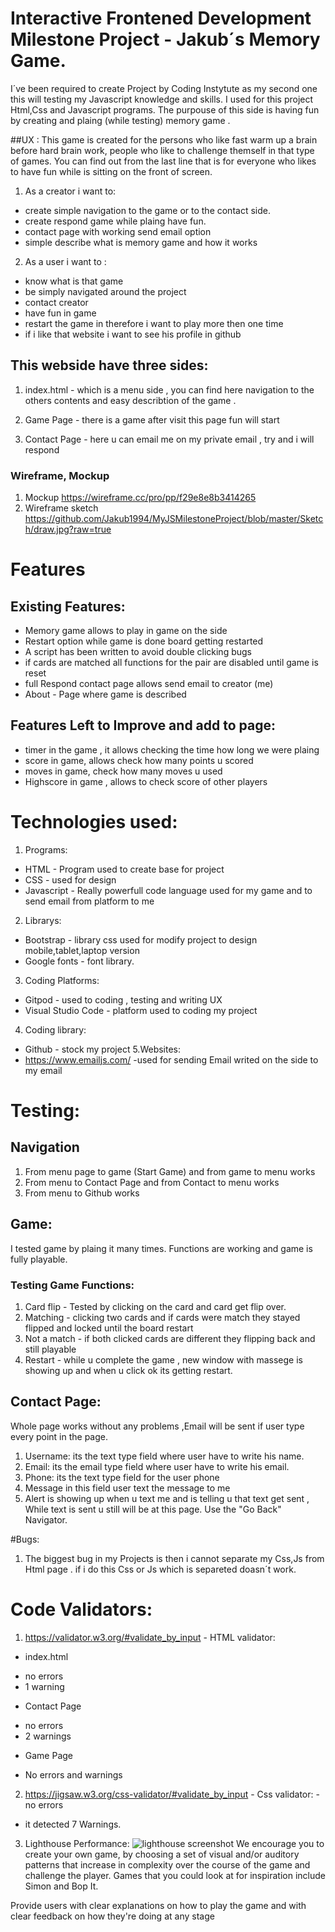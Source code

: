 # Interactive Frontened Development Milestone Project - Jakub´s Memory Game.

I´ve been required to create Project by Coding Instytute as my second one this will testing my Javascript knowledge and skills.
I used for this project Html,Css and Javascript programs. The purpouse of this side is having fun by creating and plaing (while testing)
memory game .

##UX :
This game is created for the persons who like fast warm up a brain before hard brain work, people who like to challenge themself in that type of games.
You can find out from the last line that is for everyone who likes to have fun while is sitting on the front of screen.

1. As a creator i want to:
* create simple navigation to the game or to the contact side.
* create respond game while plaing have fun.
* contact page with working send email option
* simple describe what is memory game and how it works

2. As a user i want to :
* know what is that game
* be simply navigated around the project
* contact creator 
* have fun in game 
* restart the game in therefore i want to play more then one time
* if i like that website i want to see his profile in github

## This webside have three sides:
1. index.html - which is a menu side , you can find here navigation to the others contents 
and easy describtion of the game .

2. Game Page - there is a game after visit this page fun will start

3. Contact Page - here u can email me on my private email , try and i will respond 

### Wireframe, Mockup
1. Mockup https://wireframe.cc/pro/pp/f29e8e8b3414265
2. Wireframe sketch  https://github.com/Jakub1994/MyJSMilestoneProject/blob/master/Sketch/draw.jpg?raw=true

# Features 
## Existing Features:
* Memory game allows to play in game on the side
* Restart option while game is done board getting restarted
* A script has been written to avoid double clicking bugs
* if cards are matched all functions for the pair are disabled until game is reset
* full Respond contact page allows send email to creator (me)
* About - Page where game is described
## Features Left to Improve and add to page:
* timer in the game , it allows checking the time how long we were plaing
* score in game, allows check how many points u scored
* moves in game, check how many moves u used
* Highscore in game , allows to check score of other players

# Technologies used:
1. Programs:
- HTML - Program used to create base for project
- CSS - used for design 
- Javascript - Really powerfull code language used for my game and to send email from platform to me
2. Librarys:
- Bootstrap - library css used for modify project to design mobile,tablet,laptop version
- Google fonts - font library.
3. Coding Platforms:
- Gitpod - used to coding , testing and writing UX
- Visual Studio Code - platform used to coding my project
4. Coding library:
- Github - stock my project
5.Websites:
- https://www.emailjs.com/ -used for sending Email writed on the side to my email

# Testing:
## Navigation 
1. From menu page to game (Start Game) and from game to menu works
2. From menu to Contact Page and from Contact to menu works
3. From menu to Github works
## Game:
I tested game by plaing it many times.
Functions are working and game is fully playable.

### Testing Game Functions:
1. Card flip - Tested by clicking on the card and card get flip over.
2. Matching - clicking two cards and if cards were match they stayed flipped and locked until the board restart
3. Not a match - if both clicked cards are different they flipping back and still playable
4. Restart - while u complete the game , new window with massege is showing up and when u click ok its getting restart.

## Contact Page:
Whole page works without any problems ,Email will be sent if user type every point in the page.
1. Username: its the text type field where user have to write his name.
2. Email: its the email type field where user have to write his email.
3. Phone: its the text type field for the user phone
4. Message in this field user text the message to me
5. Alert is showing up when u text me and is telling u that text get sent , 
While text is sent u still will be at this page. 
Use the "Go Back" Navigator.

#Bugs:
1. The biggest bug in my Projects is then i cannot separate my Css,Js from Html page .
if i do this Css or Js which is separeted doasn´t work.

# Code Validators:
1. https://validator.w3.org/#validate_by_input - HTML validator:
* index.html
- no errors
- 1 warning 
* Contact Page
- no errors
- 2 warnings
* Game Page
- No errors and warnings
2. https://jigsaw.w3.org/css-validator/#validate_by_input - Css validator:
-no errors 
- it detected 7 Warnings.
3. Lighthouse Performance:
![lighthouse screenshot](https://github.com/Jakub1994/MyJSMilestoneProject/blob/master/screenshot/lighthouse%20performance.png?raw=true)
We encourage you to create your own game, by choosing a set of visual and/or auditory patterns that increase in complexity over the course of the game and challenge the player. Games that you could look at for inspiration include Simon and Bop It.

Provide users with clear explanations on how to play the game and with clear feedback on how they're doing at any stage
